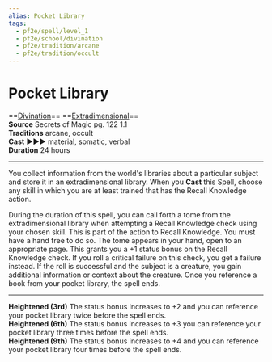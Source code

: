 ```yaml
---
alias: Pocket Library
tags:
  - pf2e/spell/level_1
  - pf2e/school/divination
  - pf2e/tradition/arcane
  - pf2e/tradition/occult
---
```


# Pocket Library

==[Divination](Divination.md)== ==[Extradimensional](Extradimensional.md)==  
__Source__ Secrets of Magic pg. 122 1.1  
**Traditions** arcane, occult  
**Cast** ►►► material, somatic, verbal  
**Duration** 24 hours

---

You collect information from the world's libraries about a particular subject and store it in an extradimensional library. When you **Cast** this Spell, choose any skill in which you are at least trained that has the Recall Knowledge action.

During the duration of this spell, you can call forth a tome from the extradimensional library when attempting a Recall Knowledge check using your chosen skill. This is part of the action to Recall Knowledge. You must have a hand free to do so. The tome appears in your hand, open to an appropriate page. This grants you a +1 status bonus on the Recall Knowledge check. If you roll a critical failure on this check, you get a failure instead. If the roll is successful and the subject is a creature, you gain additional information or context about the creature. Once you reference a book from your pocket library, the spell ends.

<hr>

**Heightened (3rd)** The status bonus increases to +2 and you can reference your pocket library twice before the spell ends.  
**Heightened (6th)** The status bonus increases to +3 you can reference your pocket library three times before the spell ends.  
**Heightened (9th)** The status bonus increases to +4 and you can reference your pocket library four times before the spell ends.
